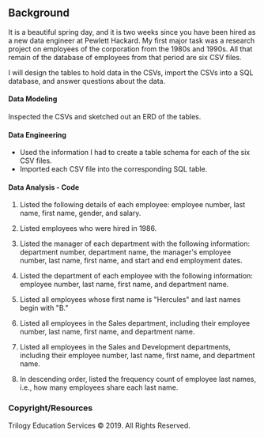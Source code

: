 ## Background

It is a beautiful spring day, and it is two weeks since you have been hired as a new data engineer at Pewlett Hackard. My first major task was a research project on employees of the corporation from the 1980s and 1990s. All that remain of the database of employees from that period are six CSV files.

I will design the tables to hold data in the CSVs, import the CSVs into a SQL database, and answer questions about the data.

#### Data Modeling

Inspected the CSVs and sketched out an ERD of the tables.

#### Data Engineering

* Used the information I had to create a table schema for each of the six CSV files.
* Imported each CSV file into the corresponding SQL table.

#### Data Analysis - Code

1. Listed the following details of each employee: employee number, last name, first name, gender, and salary.

2. Listed employees who were hired in 1986.

3. Listed the manager of each department with the following information: department number, department name, the manager's employee number, last name, first name, and start and end employment dates.

4. Listed the department of each employee with the following information: employee number, last name, first name, and department name.

5. Listed all employees whose first name is "Hercules" and last names begin with "B."

6. Listed all employees in the Sales department, including their employee number, last name, first name, and department name.

7. Listed all employees in the Sales and Development departments, including their employee number, last name, first name, and department name.

8. In descending order, listed the frequency count of employee last names, i.e., how many employees share each last name.


### Copyright/Resources

Trilogy Education Services © 2019. All Rights Reserved.
